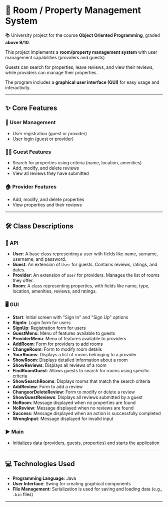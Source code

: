 # 🏨 Room / Property Management System

📚 University project for the course **Object Oriented Programming**, graded **above 9/10**.  

This project implements a **room/property management system** with user management capabilities (providers and guests)

Guests can search for properties, leave reviews, and view their reviews, while providers can manage their properties.  

The program includes a **graphical user interface (GUI)** for easy usage and interactivity.

---

## ✨ Core Features

### 👥 User Management
- User registration (guest or provider)  
- User login (guest or provider)  

### 🙋‍♂️ Guest Features
- Search for properties using criteria (name, location, amenities)  
- Add, modify, and delete reviews  
- View all reviews they have submitted  

### 🏠 Provider Features
- Add, modify, and delete properties  
- View properties and their reviews  

---

## 🛠️ Class Descriptions

### 📌 API
- **User**: A base class representing a user with fields like name, surname, username, and password.  
- **Guest**: An extension of `User` for guests. Contains reviews, ratings, and dates.  
- **Provider**: An extension of `User` for providers. Manages the list of rooms they offer.  
- **Room**: A class representing properties, with fields like name, type, location, amenities, reviews, and ratings.  

### 🖥️ GUI
- **Start**: Initial screen with "Sign In" and "Sign Up" options  
- **SignIn**: Login form for users  
- **SignUp**: Registration form for users  
- **GuestMenu**: Menu of features available to guests  
- **ProviderMenu**: Menu of features available to providers  
- **AddRoom**: Form for providers to add rooms  
- **ChangeRoom**: Form to modify room details  
- **YourRooms**: Displays a list of rooms belonging to a provider  
- **ShowRoom**: Displays detailed information about a room  
- **ShowReviews**: Displays all reviews of a room  
- **FindRoomGuest**: Allows guests to search for rooms using specific criteria  
- **ShowSearchRooms**: Displays rooms that match the search criteria  
- **AddReview**: Form to add a review  
- **ChangeorDeleteReview**: Form to modify or delete a review  
- **ShowGuestReviews**: Displays all reviews submitted by a guest  
- **NoRoom**: Message displayed when no properties are found  
- **NoReview**: Message displayed when no reviews are found  
- **Success**: Message displayed when an action is successfully completed  
- **WrongInput**: Message displayed for invalid input  

### ▶️ Main
- Initializes data (providers, guests, properties) and starts the application  

---

## 💻 Technologies Used
- **Programming Language**: Java  
- **User Interface**: Swing for creating graphical components  
- **File Management**: Serialization is used for saving and loading data (e.g., `.bin` files)  

---


